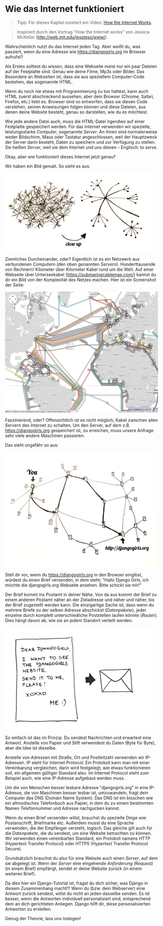 # Wie das Internet funktioniert

> Tipp: Für dieses Kapitel existiert ein Video: [How the Internet Works](https://www.youtube.com/watch?v=oM9yAA09wdc).

> Inspiriert durch den Vortrag "How the Internet works" von Jessica McKellar (http://web.mit.edu/jesstess/www/).

Wahrscheinlich nutzt du das Internet jeden Tag. Aber weißt du, was passiert, wenn du eine Adresse wie https://djangogirls.org im Browser aufrufst?

Als Erstes solltest du wissen, dass eine Webseite meist nur ein paar Dateien auf der Festplatte sind. Genau wie deine Filme, Mp3s oder Bilder. Das Besondere an Webseiten ist, dass sie aus speziellem Computer-Code bestehen, das sogenannte HTML.

Wenn du noch nie etwas mit Programmierung zu tun hattest, kann auch HTML zuerst abschreckend aussehen, aber dein Browser (Chrome, Safari, Firefox, etc.) liebt es. Browser sind so entworfen, dass sie diesen Code verstehen, seinen Anweisungen folgen können und diese Dateien, aus denen deine Website besteht, genau so darstellen, wie du es möchtest.

Wie jede andere Datei auch, muss die HTML-Datei irgendwo auf einer Festplatte gespeichert werden. Für das Internet verwenden wir spezielle, leistungsstarke Computer, sogenannte *Server*. An ihnen sind normalerweise weder Bildschirm, Maus oder Tastatur angeschlossen, weil der Hauptzweck der Server darin besteht, Daten zu speichern und zur Verfügung zu stellen. Sie heißen *Server*, weil sie dem Internet und uns dienen - Englisch: to *serve*.

Okay, aber wie funktioniert dieses Internet jetzt genau?

Wir haben ein Bild gemalt. So sieht es aus:

![Abbildung 1.1](images/internet_1.png)

Ziemliches Durcheinander, oder? Eigentlich ist es ein Netzwerk aus verbundenen Computern (den oben genannten *Servern*). Hunderttausende von Rechnern! Kilometer über Kilometer Kabel rund um die Welt. Auf einer Webseite über Unterseekabel (https://submarinecablemap.com/) kannst du dir ein Bild von der Komplexität des Netzes machen. Hier ist ein Screenshot der Seite:

![Abbildung 1.2](images/internet_3.png)

Faszinierend, oder? Offensichtlich ist es nicht möglich, Kabel zwischen allen Servern des Internet zu schalten. Um den Server, auf dem z.B. https://djangogirls.org gespeichert ist, zu erreichen, muss unsere Anfrage sehr viele andere Maschinen passieren.

Das sieht ungefähr so aus:

![Abbildung 1.3](images/internet_2.png)

Stell dir vor, wenn du https://djangogirls.org in den Browser eingibst, würdest du einen Brief versenden, in dem steht; "Hallo Django Girls, ich möchte die djangogirls.org Webseite ansehen. Bitte schickt sie mir!"

Der Brief kommt ins Postamt in deiner Nähe. Von da aus kommt der Brief zu einem anderen Postamt näher an der Zieladresse und näher und näher, bis der Brief zugestellt werden kann. Die einzigartige Sache ist, dass wenn du mehrere Briefe zu der selben Adresse abschickst (*Datenpakete*), jeder einzelne durch komplett unterschiedliche Poststellen laufen könnte (*Router*). Dies hängt davon ab, wie sie an jedem Standort verteilt werden.

![Abbildung 1.4](images/internet_4.png)

So einfach ist das im Prinzip. Du sendest Nachrichten und erwartest eine Antwort. Anstelle von Papier und Stift verwendest du Daten (Byte für Byte), aber die Idee ist dieselbe.

Anstelle von Adressen mit Straße, Ort und Postleitzahl verwenden wir IP-Adressen. IP steht für Internet Protocol. Ein Protokoll kann man mit einer Vereinbarung vergleichen, darin wird festgelegt, wie etwas funktionieren soll, ein allgemein gültiger Standard also. Im Internet Protocol steht zum Beispiel auch, wie eine IP-Adresse aufgebaut werden muss.

Um die von Menschen besser lesbare Adresse "djangogirls.org" in eine IP-Adresse, die von Maschinen besser lesbar ist, umzuwandeln, fragt dein Computer das DNS (Domain Name System). Das DNS ist ein bisschen wie ein altmodisches Telefonbuch aus Papier, in dem du zu einem bestimmten Namen Telefonnummer und Adresse nachgucken kannst.

Wenn du einen Brief versenden willst, brauchst du spezielle Dinge wie: Postanschrift, Briefmarke etc. Außerdem musst du eine Sprache verwenden, die der Empfänger versteht, logisch. Das gleiche gilt auch für die *Datenpakete*, die du sendest, um eine Website betrachten zu können. Wir verwenden einen vereinbarten Standard, ein Protokoll namens HTTP (Hypertext Transfer Protocol) oder HTTPS (Hypertext Transfer Protocol Secure).

Grundsätzlich brauchst du also für eine Website auch einen *Server*, auf dem sie abgelegt ist. Wenn der *Server* eine eingehende *Anforderung (Request)* (in einem Brief) empfängt, sendet er deine Website zurück (in einem weiteren Brief).

Da dies hier ein Django-Tutorial ist, fragst du dich sicher, was Django in diesem Zusammenhang macht!? Wenn du (bzw. dein Webserver) eine Antwort zurück sendest, willst du nicht an jeden dasselbe senden. Es ist besser, wenn die Antworten individuell personalisiert sind, entsprechend dem an dich gerichteten Anliegen. Django hilft dir, diese personalisierten Antworten zu erstellen.

Genug der Theorie, lass uns loslegen!
